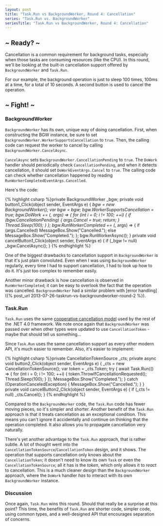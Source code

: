 ```yaml
---
layout: post
title: "Task.Run vs BackgroundWorker, Round 4: Cancellation"
series: "Task.Run vs. BackgroundWorker"
seriesTitle: "Task.Run vs BackgroundWorker, Round 4: Cancellation"
---
```

## ~ Ready? ~

Cancellation is a common requirement for background tasks, especially when those tasks are consuming resources (like the CPU). In this round, we'll be looking at the built-in cancellation support offered by `BackgroundWorker` and `Task.Run`.



For our example, the background operation is just to sleep 100 times, 100ms at a time, for a total of 10 seconds. A second button is used to cancel the operation.



## ~ Fight! ~

### BackgroundWorker

`BackgroundWorker` has its own, unique way of doing cancellation. First, when constructing the BGW instance, be sure to set `BackgroundWorker.WorkerSupportsCancellation` to `true`. Then, the calling code can request the worker to cancel by calling `BackgroundWorker.CancelAsync`.



`CancelAsync` sets `BackgroundWorker.CancellationPending` to `true`. The `DoWork` handler should periodically check `CancellationPending`, and when it detects cancellation, it should set `DoWorkEventArgs.Cancel` to `true`. The calling code can check whether cancellation happened by reading `RunWorkerCompletedEventArgs.Cancelled`.



Here's the code:



{% highlight csharp %}private BackgroundWorker _bgw;
private void button1_Click(object sender, EventArgs e)
{
    _bgw = new BackgroundWorker();
    var bgw = _bgw;
    bgw.WorkerSupportsCancellation = true;
    bgw.DoWork += (_, args) =>
    {
        for (int i = 0; i != 100; ++i)
        {
            if (bgw.CancellationPending)
            {
                args.Cancel = true;
                return;
            }
            Thread.Sleep(100);
        }
    };
    bgw.RunWorkerCompleted += (_, args) =>
    {
        if (args.Cancelled)
            MessageBox.Show("Cancelled.");
        else
            MessageBox.Show("Completed.");
    };
    bgw.RunWorkerAsync();
}
private void cancelButton1_Click(object sender, EventArgs e)
{
    if (_bgw != null)
        _bgw.CancelAsync();
}
{% endhighlight %}

One of the biggest drawbacks to cancellation support in `BackgroundWorker` is that it's just plain convoluted. Even when I was using `BackgroundWorker` regularly, every time I had to support cancellation, I had to look up how to do it. It's just too complex to remember easily.



Another minor drawback is how cancellation is observed in `RunWorkerCompleted`; it can be easy to overlook the fact that the operation was cancelled. `BackgroundWorker` had a similar problem with [error handling]({% post_url 2013-07-26-taskrun-vs-backgroundworker-round-2 %}).



### Task.Run

`Task.Run` uses the same [cooperative cancellation model](http://msdn.microsoft.com/en-us/library/dd997364.aspx) used by the rest of the .NET 4.0 framework. We note once again that `BackgroundWorker` was passed over when other types were updated to use `CancellationToken` - maybe that should tell us something...



Since `Task.Run` uses the same cancellation support as every other modern API, it's much easier to remember. Also, it's easier to implement:



{% highlight csharp %}private CancellationTokenSource _cts;
private async void button2_Click(object sender, EventArgs e)
{
    _cts = new CancellationTokenSource();
    var token = _cts.Token;
    try
    {
        await Task.Run(() =>
        {
            for (int i = 0; i != 100; ++i)
            {
                token.ThrowIfCancellationRequested();
                Thread.Sleep(100);
            }
        });
        MessageBox.Show("Completed.");
    }
    catch (OperationCanceledException)
    {
        MessageBox.Show("Cancelled.");
    }
}
private void cancelButton2_Click(object sender, EventArgs e)
{
    if (_cts != null)
        _cts.Cancel();
}
{% endhighlight %}

Compared to the `BackgroundWorker` code, the `Task.Run` code has fewer moving pieces, so it's simpler and shorter. Another benefit of the `Task.Run` approach is that it treats cancellation as an exceptional condition. This means you can't ignore it accidentally and continue on thinking that the operation completed. It also allows you to propagate cancellation very naturally.



There's yet another advantage to the `Task.Run` approach, that is rather subtle. A lot of thought went into the `CancellationTokenSource`/`CancellationToken` design, and it shows. The operation that supports cancellation only knows about the `CancellationToken`; it doesn't need to know its own `Task` or even the `CancellationTokenSource`; all it has is the _token_, which only allows it to _react_ to cancellation. This is a much cleaner design than the `BackgroundWorker` approach, where the `DoWork` handler _has_ to interact with its own `BackgroundWorker` instance.



### Discussion

Once again, `Task.Run` wins this round. Should that really be a surprise at this point? This time, the benefits of `Task.Run` are shorter code, simpler code, using common types, and a well-designed API that encourages separation of concerns.


